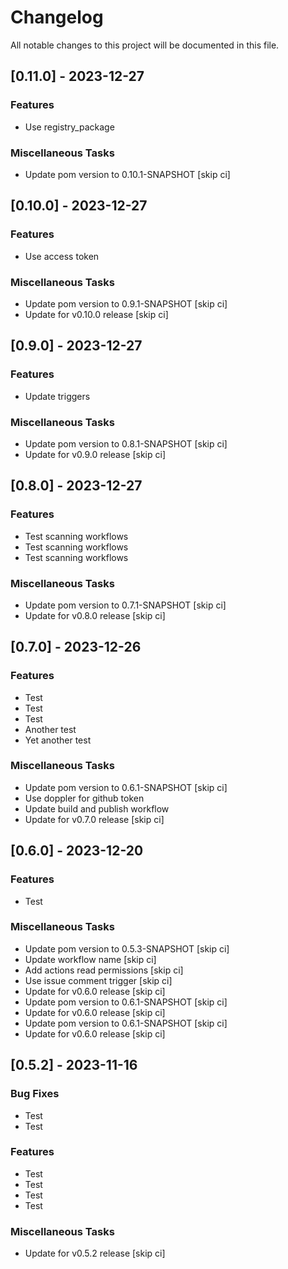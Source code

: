 # Changelog

All notable changes to this project will be documented in this file.

## [0.11.0] - 2023-12-27

### Features

- Use registry_package

### Miscellaneous Tasks

- Update pom version to 0.10.1-SNAPSHOT [skip ci]

## [0.10.0] - 2023-12-27

### Features

- Use access token

### Miscellaneous Tasks

- Update pom version to 0.9.1-SNAPSHOT [skip ci]
- Update for v0.10.0 release [skip ci]

## [0.9.0] - 2023-12-27

### Features

- Update triggers

### Miscellaneous Tasks

- Update pom version to 0.8.1-SNAPSHOT [skip ci]
- Update for v0.9.0 release [skip ci]

## [0.8.0] - 2023-12-27

### Features

- Test scanning workflows
- Test scanning workflows
- Test scanning workflows

### Miscellaneous Tasks

- Update pom version to 0.7.1-SNAPSHOT [skip ci]
- Update for v0.8.0 release [skip ci]

## [0.7.0] - 2023-12-26

### Features

- Test
- Test
- Test
- Another test
- Yet another test

### Miscellaneous Tasks

- Update pom version to 0.6.1-SNAPSHOT [skip ci]
- Use doppler for github token
- Update build and publish workflow
- Update for v0.7.0 release [skip ci]

## [0.6.0] - 2023-12-20

### Features

- Test

### Miscellaneous Tasks

- Update pom version to 0.5.3-SNAPSHOT [skip ci]
- Update workflow name [skip ci]
- Add actions read permissions [skip ci]
- Use issue comment trigger [skip ci]
- Update for v0.6.0 release [skip ci]
- Update pom version to 0.6.1-SNAPSHOT [skip ci]
- Update for v0.6.0 release [skip ci]
- Update pom version to 0.6.1-SNAPSHOT [skip ci]
- Update for v0.6.0 release [skip ci]

## [0.5.2] - 2023-11-16

### Bug Fixes

- Test
- Test

### Features

- Test
- Test
- Test
- Test

### Miscellaneous Tasks

- Update for v0.5.2 release [skip ci]

<!-- generated by git-cliff -->
